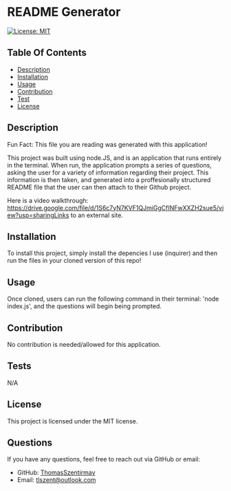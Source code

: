 # README Generator
    
  [![License: MIT](https://img.shields.io/badge/License-MIT-yellow.svg)](https://opensource.org/licenses/MIT)

  ## Table Of Contents
  * [Description](#description)
  * [Installation](#installation)
  * [Usage](#usage)
  * [Contribution](#contribution)
  * [Test](#test)
  * [License](#license)


  ## Description
  Fun Fact: This file you are reading was generated with this application!

  This project was built using node.JS, and is an application that runs entirely in the terminal. When run, the application prompts a series of questions, asking the user for a variety of information regarding their project. This information is then taken, and generated into a proffesionally structured README file that the user can then attach to their Github project.

  Here is a video walkthrough: https://drive.google.com/file/d/1S6c7yN7KVF1QJmiGgCfINFwXXZH2sue5/view?usp=sharingLinks to an external site.

  ## Installation
  To install this project, simply install the depencies I use (inquirer) and then run the files in your cloned version of this repo!

  ## Usage
  Once cloned, users can run the following command in their terminal: 'node index.js', and the questions will begin being prompted.

  ## Contribution
  No contribution is needed/allowed for this application.

  ## Tests
  N/A

  
## License
This project is licensed under the MIT license.

  ## Questions
  If you have any questions, feel free to reach out via GitHub or email:
  * GitHub: [ThomasSzentirmay](https://github.com/ThomasSzentirmay)
  * Email: tlszent@outlook.com